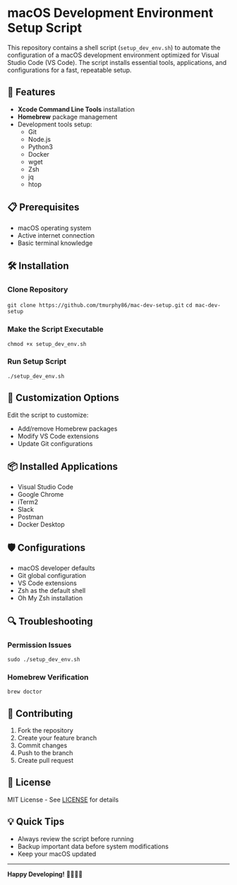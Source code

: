 # macOS Development Environment Setup Script

This repository contains a shell script (`setup_dev_env.sh`) to automate the configuration of a macOS development environment optimized for Visual Studio Code (VS Code). The script installs essential tools, applications, and configurations for a fast, repeatable setup.

## 🚀 Features

- **Xcode Command Line Tools** installation
- **Homebrew** package management
- Development tools setup:
  - Git
  - Node.js
  - Python3
  - Docker
  - wget
  - Zsh
  - jq
  - htop

## 📋 Prerequisites

- macOS operating system
- Active internet connection
- Basic terminal knowledge

## 🛠 Installation

### Clone Repository

`git clone https://github.com/tmurphy86/mac-dev-setup.git`
`cd mac-dev-setup`

### Make the Script Executable
`chmod +x setup_dev_env.sh`

### Run Setup Script
`./setup_dev_env.sh`

## 🔧 Customization Options

Edit the script to customize:
- Add/remove Homebrew packages
- Modify VS Code extensions
- Update Git configurations

## 📦 Installed Applications

- Visual Studio Code
- Google Chrome
- iTerm2
- Slack
- Postman
- Docker Desktop

## 🛡️ Configurations

- macOS developer defaults
- Git global configuration
- VS Code extensions
- Zsh as the default shell
- Oh My Zsh installation

## 🔍 Troubleshooting

### Permission Issues

`sudo ./setup_dev_env.sh`

### Homebrew Verification

`brew doctor`


## 🤝 Contributing

1. Fork the repository
2. Create your feature branch
3. Commit changes
4. Push to the branch
5. Create pull request

## 📄 License

MIT License - See [LICENSE](LICENSE) for details

## 💡 Quick Tips

- Always review the script before running
- Backup important data before system modifications
- Keep your macOS updated

---

**Happy Developing!** 👩‍💻👨‍💻
